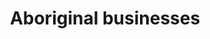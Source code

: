 ---
title: Aboriginal businesses
longTitle: 'Aboriginal businesses'
tags:
- gccommon
use:
- "[[Indigenous businesses]]"
---